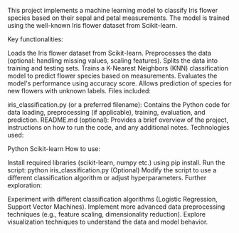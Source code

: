 This project implements a machine learning model to classify Iris flower species based on their sepal and petal measurements. The model is trained using the well-known Iris flower dataset from Scikit-learn.

Key functionalities:

Loads the Iris flower dataset from Scikit-learn.
Preprocesses the data (optional: handling missing values, scaling features).
Splits the data into training and testing sets.
Trains a K-Nearest Neighbors (KNN) classification model to predict flower species based on measurements.
Evaluates the model's performance using accuracy score.
Allows prediction of species for new flowers with unknown labels.
Files included:

iris_classification.py (or a preferred filename): Contains the Python code for data loading, preprocessing (if applicable), training, evaluation, and prediction.
README.md (optional): Provides a brief overview of the project, instructions on how to run the code, and any additional notes.
Technologies used:

Python
Scikit-learn
How to use:

Install required libraries (scikit-learn, numpy etc.) using pip install.
Run the script: python iris_classification.py
(Optional) Modify the script to use a different classification algorithm or adjust hyperparameters.
Further exploration:

Experiment with different classification algorithms (Logistic Regression, Support Vector Machines).
Implement more advanced data preprocessing techniques (e.g., feature scaling, dimensionality reduction).
Explore visualization techniques to understand the data and model behavior.
